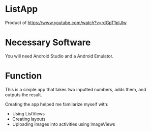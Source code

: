 # ListApp
Product of https://www.youtube.com/watch?v=rdGpT1pIJlw

# Necessary Software
You will need Android Studio and a Android Emulator.

# Function
This is a simple app that takes two inputted numbers, adds them, and outputs the result.

Creating the app helped me familarize myself with:
- Using ListViews
- Creating layouts
- Uploading images into activities using ImageViews
